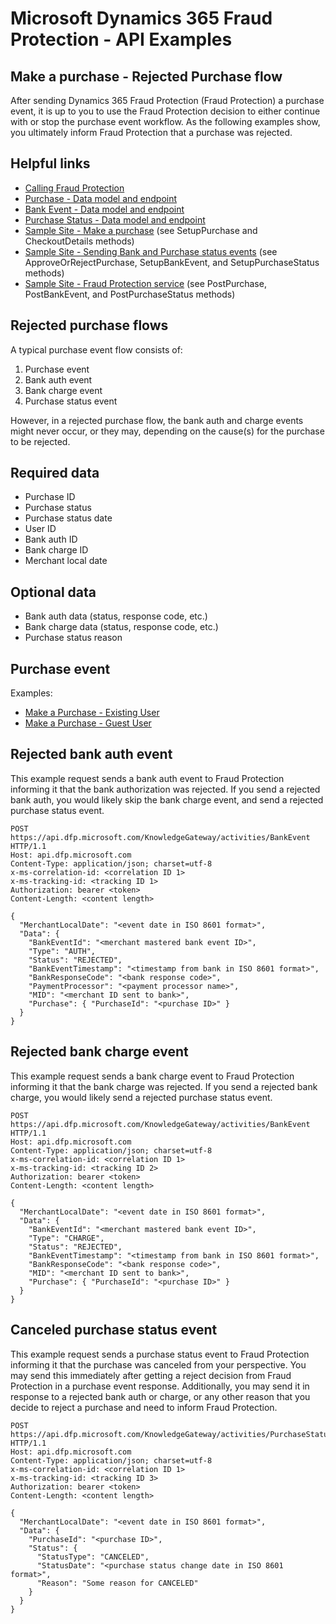 # Microsoft Dynamics 365 Fraud Protection - API Examples
## Make a purchase - Rejected Purchase flow

After sending Dynamics 365 Fraud Protection (Fraud Protection) a purchase event, it is up to you to use the Fraud Protection decision to either continue with or stop the purchase event workflow. As the following examples show, you ultimately inform Fraud Protection that a purchase was rejected.

## Helpful links
- [Calling Fraud Protection](./Authenticate&#32;and&#32;call&#32;Fraud&#32;Protection.md)
- [Purchase - Data model and endpoint](https://apidocs.microsoft.com/services/graphriskapi#/KnowledgeGatewayEvent/KnowledgeGatewayEventActivitiesPurchasePost)
- [Bank Event - Data model and endpoint](https://apidocs.microsoft.com/services/graphriskapi#/KnowledgeGatewayEvent/KnowledgeGatewayEventActivitiesBankEventPost)
- [Purchase Status - Data model and endpoint](https://apidocs.microsoft.com/services/graphriskapi#/KnowledgeGatewayEvent/KnowledgeGatewayEventActivitiesPurchasestatusPost)
- [Sample Site - Make a purchase](../src/Web/Controllers/BasketController.cs) (see SetupPurchase and CheckoutDetails methods)
- [Sample Site - Sending Bank and Purchase status events](../src/Web/Controllers/BasketController.cs) (see ApproveOrRejectPurchase, SetupBankEvent, and SetupPurchaseStatus methods)
- [Sample Site - Fraud Protection service](../src/Infrastructure/Services/FraudProtectionService.cs) (see PostPurchase, PostBankEvent, and PostPurchaseStatus methods)

## Rejected purchase flows
A typical purchase event flow consists of:
1. Purchase event
1. Bank auth event
1. Bank charge event
1. Purchase status event

However, in a rejected purchase flow, the bank auth and charge events might never occur, or they may, depending on the cause(s) for the purchase to be rejected. 

## Required data
- Purchase ID
- Purchase status
- Purchase status date
- User ID
- Bank auth ID
- Bank charge ID
- Merchant local date

## Optional data
- Bank auth data (status, response code, etc.)
- Bank charge data (status, response code, etc.)
- Purchase status reason

## Purchase event
Examples:
- [Make a Purchase - Existing User](./Make&#32;a&#32;purchase&#32;-&#32;Existing&#32;user.md)
- [Make a Purchase - Guest User](./Make&#32;a&#32;purchase&#32;-&#32;Guest&#32;user.md)

## Rejected bank auth event
This example request sends a bank auth event to Fraud Protection informing it that the bank authorization was rejected. If you send a rejected bank auth, you would likely skip the bank charge event, and send a rejected purchase status event.
```http
POST https://api.dfp.microsoft.com/KnowledgeGateway/activities/BankEvent HTTP/1.1
Host: api.dfp.microsoft.com
Content-Type: application/json; charset=utf-8
x-ms-correlation-id: <correlation ID 1>
x-ms-tracking-id: <tracking ID 1>
Authorization: bearer <token>
Content-Length: <content length>

{
  "MerchantLocalDate": "<event date in ISO 8601 format>",
  "Data": {
    "BankEventId": "<merchant mastered bank event ID>",
    "Type": "AUTH",
    "Status": "REJECTED",
    "BankEventTimestamp": "<timestamp from bank in ISO 8601 format>",
    "BankResponseCode": "<bank response code>",
    "PaymentProcessor": "<payment processor name>",
    "MID": "<merchant ID sent to bank>",
    "Purchase": { "PurchaseId": "<purchase ID>" }
  }
}
```

## Rejected bank charge event
This example request sends a bank charge event to Fraud Protection informing it that the bank charge was rejected. If you send a rejected bank charge, you would likely send a rejected purchase status event.
```http
POST https://api.dfp.microsoft.com/KnowledgeGateway/activities/BankEvent HTTP/1.1
Host: api.dfp.microsoft.com
Content-Type: application/json; charset=utf-8
x-ms-correlation-id: <correlation ID 1>
x-ms-tracking-id: <tracking ID 2>
Authorization: bearer <token>
Content-Length: <content length>

{
  "MerchantLocalDate": "<event date in ISO 8601 format>",
  "Data": {
    "BankEventId": "<merchant mastered bank event ID>",
    "Type": "CHARGE",
    "Status": "REJECTED",
    "BankEventTimestamp": "<timestamp from bank in ISO 8601 format>",
    "BankResponseCode": "<bank response code>",
    "MID": "<merchant ID sent to bank>",
    "Purchase": { "PurchaseId": "<purchase ID>" }
  }
}
```

## Canceled purchase status event
This example request sends a purchase status event to Fraud Protection informing it that the purchase was canceled from your perspective. You may send this immediately after getting a reject decision from Fraud Protection in a purchase event response. Additionally, you may send it in response to a rejected bank auth or charge, or any other reason that you decide to reject a purchase and need to inform Fraud Protection.
```http
POST https://api.dfp.microsoft.com/KnowledgeGateway/activities/PurchaseStatus HTTP/1.1
Host: api.dfp.microsoft.com
Content-Type: application/json; charset=utf-8
x-ms-correlation-id: <correlation ID 1>
x-ms-tracking-id: <tracking ID 3>
Authorization: bearer <token>
Content-Length: <content length>

{
  "MerchantLocalDate": "<event date in ISO 8601 format>",
  "Data": {
    "PurchaseId": "<purchase ID>",
    "Status": {
      "StatusType": "CANCELED",
      "StatusDate": "<purchase status change date in ISO 8601 format>",
      "Reason": "Some reason for CANCELED"
    }
  }
}
```
